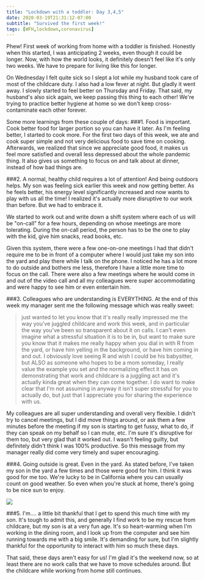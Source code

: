 ```yaml
---
title: "Lockdown with a toddler: Day 3,4,5"
date: 2020-03-19T21:31:12-07:00
subtitle: "Survived the first week!"
tags: [WFH,lockdown,coronavirus]
---
```


Phew! First week of working from home with a toddler is finished. Honestly when this started, I was anticipating 2 weeks, even though it could be longer. Now, with how the world looks, it definitely doesn't feel like it's only two weeks. We have to prepare for living like this for longer. 

On Wednesday I felt quite sick so I slept a lot while my husband took care of most of the childcare duty. I also had a low fever at night. But gladly it went away. I slowly started to feel better on Thursday and Friday. That said, my husband's also sick again, we keep passing this thing to each other! We're trying to practice better hygiene at home so we don't keep cross-contaminate each other forever. 

Some more learnings from these couple of days:
###1. Food is important. Cook better food for larger portion so you can have it later. 
As I'm feeling better, I started to cook more. For the first two days of this week, we ate and cook super simple and not very delicious food to save time on cooking. Afterwards, we realized that since we appreciate good food, it makes us feel more satisfied and overall less depressed about the whole pandemic thing. It also gives us something to focus on and talk about at dinner, instead of how bad things are. 

###2. A normal, healthy child requires a lot of attention! And being outdoors helps. 
My son was feeling sick earlier this week and now getting better. As he feels better, his energy level significantly increased and now wants to play with us all the time! I realized it's actually more disruptive to our work than before. But we had to embrace it. 

We started to work out and write down a shift system where each of us will be "on-call" for a few hours, depending on whose meetings are more tolerating. During the on-call period, the person has to be the one to play with the kid, give him snacks, read books, etc. 

Given this system, there were a few one-on-one meetings I had that didn't require me to be in front of a computer where I would just take my son into the yard and play there while I talk on the phone. I noticed he has a lot more to do outside and bothers me less, therefore I have a little more time to focus on the call. There were also a few meetings where he would come in and out of the video call and all my colleagues were super accommodating and were happy to see him or even entertain him. 

###3. Colleagues who are understanding is EVERYTHING. 
At the end of this week my manager sent me the following message which was really sweet:
> just wanted to let you know that it's really really impressed me the way you've juggled childcare and work this week, and in particular the way you've been so transparent about it on calls. I can't even imagine what a stressful situation it is to be in, but want to make sure you know that it makes me really happy when you dial in with R from the yard, or have him yelling in the background, or have him coming in and out. I obviously love seeing R and wish I could be his babysitter, but ALSO as someone who hopes to be a mom someday, I really value the example you set and the normalizing effect it has on demonstrating that work and childcare is a juggling act and it's actually kinda great when they can come together. I do want to make clear that I'm not assuming in anyway it isn't super stressful for you to actually do, but just that I appreciate you for sharing the experience with us.

My colleagues are all super understanding and overall very flexible. I didn't try to cancel meetings, but I did move things around, or ask them a few minutes before the meeting if my son is starting to get fussy, what to do, if they can speak on my behalf so I can mute, etc. I'm sure it's disruptive for them too, but very glad that it worked out. I wasn't feeling guilty, but definitely didn't think I was 100% productive. So this message from my manager really did come very timely and super encouraging. 

###4. Going outside is great. Even in the yard. 
As stated before, I've taken my son in the yard a few times and those were good for him. I think it was good for me too. We're lucky to be in California where you can usually count on good weather. So even when you're stuck at home, there's going to be nice sun to enjoy. 

<a href='https://photos.google.com/share/AF1QipNJi8c8GpHfrfq8yQvtzcMC9EZ2MLvcKApOeSMHLR96kXJG1TywGcqeW_x3g4JYJQ?key=dURERU9wdERoSGs0RDF0X2pIVXpYTmFjMm5FeDlB&source=ctrlq.org'><img src='https://lh3.googleusercontent.com/M1IRGUfDbNsmk4a2NEaXovpwd9Gq5hhVVCauH5WasbSq79WEShBcfsEIvLooi9ajtTJGXMQ9fBnv_q3WhUmT9norlRx4kckk9cbHZskF_p8bQnoh1IhKghON8Jx69YvF05bEsQqOWD8=w2400' /></a>

###5. I'm.... a little bit thankful that I get to spend this much time with my son.
It's tough to admit this, and generally I find work to be my rescue from childcare, but my son is at a very fun age. It's so heart-warming when I'm working in the dining room, and I look up from the computer and see him running towards me with a big smile. It's demanding for sure, but I'm slightly thankful for the opportunity to interact with him so much these days. 

That said, these days aren't easy for us! I'm glad it's the weekend now, so at least there are no work calls that we have to move schedules around. But the childcare while working from home still continues. 

